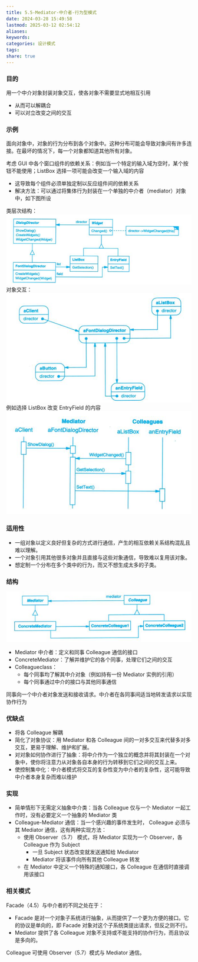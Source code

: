 ```yaml
---
title: 5.5-Mediator-中介者-行为型模式
date: 2024-03-28 15:49:58
lastmod: 2025-03-12 02:54:12
aliases: 
keywords: 
categories: 设计模式
tags: 
share: true
---
```





### 目的

用一个中介对象封装对象交互，使各对象不需要显式地相互引用
- 从而可以解耦合
- 可以对立改变之间的交互


### 示例

面向对象中，对象的行为分布到各个对象中。这种分布可能会导致对象间有许多连接。在最坏的情况下，每一个对象都知道其他所有对象。

考虑 GUI 中各个窗口组件的依赖关系：例如当一个特定的输入域为空时，某个按钮不能使用；ListBox 选择一项可能会改变一个输入域的内容
- 这导致每个组件必须单独定制以反应组件间的依赖关系
- 解决方法：可以通过将集体行为封装在一个单独的中介者（mediator）对象中，如下图所设

类层次结构：![](./assets/5.5-Mediator-%E4%B8%AD%E4%BB%8B%E8%80%85-%E8%A1%8C%E4%B8%BA%E5%9E%8B%E6%A8%A1%E5%BC%8F/image-2023-10-12_15-58-26-968.png)
对象交互：![](./assets/5.5-Mediator-%E4%B8%AD%E4%BB%8B%E8%80%85-%E8%A1%8C%E4%B8%BA%E5%9E%8B%E6%A8%A1%E5%BC%8F/image-2023-10-12_15-52-46-168.png)
例如选择 ListBox 改变 EntryField 的内容
![](./assets/5.5-Mediator-%E4%B8%AD%E4%BB%8B%E8%80%85-%E8%A1%8C%E4%B8%BA%E5%9E%8B%E6%A8%A1%E5%BC%8F/image-2023-10-12_15-53-31-871.png)

### 适用性
- 一组对象以定义良好但复杂的方式进行通信，产生的相互依赖关系结构混乱且难以理解。
- 一个对象引用其他很多对象并且直接与这些对象通信，导致难以复用该对象。
- 想定制一个分布在多个类中的行为，而又不想生成太多的子类。

### 结构
![](./assets/5.5-Mediator-%E4%B8%AD%E4%BB%8B%E8%80%85-%E8%A1%8C%E4%B8%BA%E5%9E%8B%E6%A8%A1%E5%BC%8F/image-2023-10-12_16-00-15-284.png)
- Mediator 中介者：定义和同事 Colleague 通信的接口
- ConcreteMediator：了解并维护它的各个同事，处理它们之间的交互
- Colleagueclass：
	- 每个同事均了解其中介对象（例如持有一份 Mediator 实例的引用）
	- 每个同事通过中介的接口与其他同事通信

同事向一个中介者对象发送和接收请求。中介者在各同事间适当地转发请求以实现协作行为

### 优缺点

- 将各 Colleague 解耦
- 简化了对象协议：用 Mediator 和各 Colleague 间的一对多交互来代替多对多交互，更易于理解、维护和扩展。
- 对对象如何协作进行了抽象：将中介作为一个独立的概念并将其封装在一个对象中，使你将注意力从对象各自本身的行为转移到它们之间的交互上来。
- 使控制集中化：中介者模式将交互的复杂性变为中介者的复杂性，这可能导致中介者本身复杂而难以维护

### 实现

- 简单情形下无需定义抽象中介类：当各 Colleague 仅与一个 Mediator 一起工作时，没有必要定义一个抽象的 Mediator 类
- Colleague-Mediator 通信：当一个感兴趣的事件发生时， Colleague 必须与其 Mediator 通信，这有两种实现方法：
	- 使用 Observer（5.7） 模式，将 Mediator 实现为一个 Observer，各 Colleague 作为 Subject
		- 一旦 Subject 状态改变就发送通知给 Mediator
		- Mediator 将该事件向所有其他 Colleague 转发
	- 在 Mediator 中定义一个特殊的通知接口，各 Colleague 在通信时直接调用该接口


### 相关模式

Facade（4.5）与中介者的不同之处在于：
- Facade 是对一个对象子系统进行抽象，从而提供了一个更为方便的接口。它的协议是单向的，即 Facade 对象对这个子系统类提出请求，但反之则不行。
- Mediator 提供了各 Colleague 对象不支持或不能支持的协作行为，而且协议是多向的。

Colleague 可使用 Observer（5.7）模式与 Mediator 通信。
